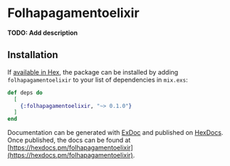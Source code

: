 # Folhapagamentoelixir

**TODO: Add description**

## Installation

If [available in Hex](https://hex.pm/docs/publish), the package can be installed
by adding `folhapagamentoelixir` to your list of dependencies in `mix.exs`:

```elixir
def deps do
  [
    {:folhapagamentoelixir, "~> 0.1.0"}
  ]
end
```

Documentation can be generated with [ExDoc](https://github.com/elixir-lang/ex_doc)
and published on [HexDocs](https://hexdocs.pm). Once published, the docs can
be found at [https://hexdocs.pm/folhapagamentoelixir](https://hexdocs.pm/folhapagamentoelixir).

